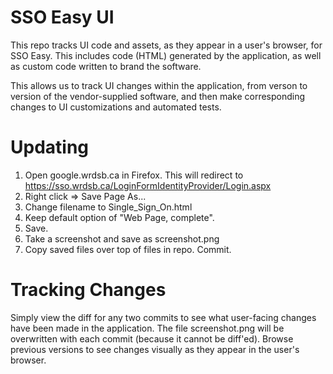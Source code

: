 # SSO Easy UI
This repo tracks UI code and assets, as they appear in a user's browser, for SSO Easy. This includes code (HTML) generated by the application, as well as custom code written to brand the software.

This allows us to track UI changes within the application, from verson to version of the vendor-supplied software, and then make corresponding changes to UI customizations and automated tests. 

# Updating
1. Open google.wrdsb.ca in Firefox. This will redirect to https://sso.wrdsb.ca/LoginFormIdentityProvider/Login.aspx
2. Right click => Save Page As...
3. Change filename to Single_Sign_On.html
4. Keep default option of "Web Page, complete".
5. Save.
6. Take a screenshot and save as screenshot.png
7. Copy saved files over top of files in repo. Commit.

# Tracking Changes
Simply view the diff for any two commits to see what user-facing changes have been made in the application. The file screenshot.png will be overwritten with each commit (because it cannot be diff'ed). Browse previous versions to see changes visually as they appear in the user's browser.
